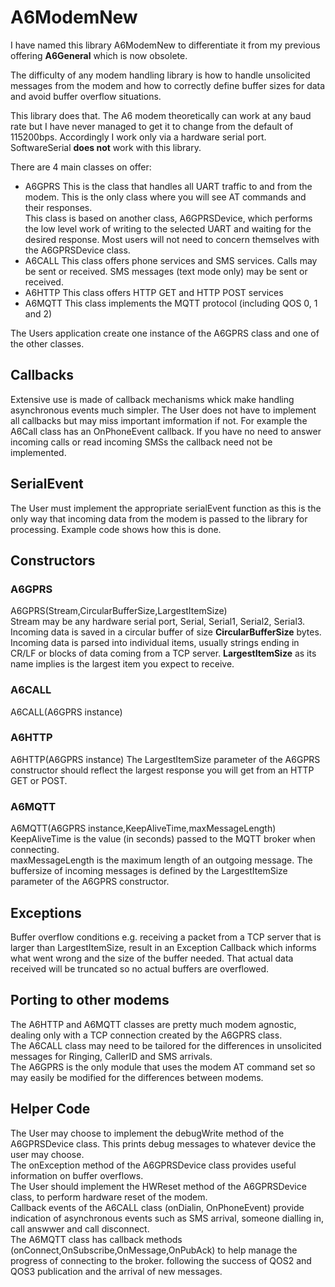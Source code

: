 # A6ModemNew
I have named this library A6ModemNew to differentiate it from my previous offering <b>A6General</b> which is now obsolete.<p>
The difficulty of any modem handling library is how to handle unsolicited messages from the modem and how to correctly define buffer
sizes for data and avoid buffer overflow situations.<p>
This library does that.
The A6 modem theoretically can work at any baud rate but I have never managed to get it to change from the default of 115200bps.
Accordingly I work only via a hardware serial port.
SoftwareSerial <b>does not</b> work with this library.<p>
There are 4 main classes on offer:
<ul>
<li>
A6GPRS
This is the class that handles all UART traffic to and from the modem. This is the only class where you will see AT commands and their 
responses.<br>
This class is based on another class, A6GPRSDevice, which performs the low level work of writing to the selected UART and waiting for the
desired response. Most users will not need to concern themselves with the A6GPRSDevice class.
</li>
<li>
A6CALL
This class offers phone services and SMS services. Calls may be sent or received. SMS messages (text mode only) may be sent or received.
</li>
<li>
A6HTTP
This class offers HTTP GET and HTTP POST services
</li>
<li>
A6MQTT
This class implements the MQTT protocol (including QOS 0, 1 and 2)
</li>
</ul>  
The Users application create one instance of the A6GPRS class and one of the other classes.
<h2>Callbacks</h2>
Extensive use is made of callback mechanisms whick make handling asynchronous events much simpler. The User does not have to implement
all callbacks but may miss important imformation if not. For example the A6Call class has an OnPhoneEvent callback. 
If you have no need to answer incoming calls or
read incoming SMSs the callback need not be implemented.
<h2>SerialEvent</h2>
The User must implement the appropriate serialEvent function as this is the only way that incoming data from the modem is
passed to the library for processing. Example code shows how this is done.
<h2>Constructors</h2>
<h3>A6GPRS</h3>
A6GPRS(Stream,CircularBufferSize,LargestItemSize)<br>
Stream may be any hardware serial port, Serial, Serial1, Serial2, Serial3.<br>
Incoming data is saved in a circular buffer of size <b>CircularBufferSize</b> bytes.<br>
Incoming data is parsed into individual items, usually strings ending in CR/LF or blocks of data coming from a TCP server.
<b>LargestItemSize</b> as its name implies is the largest item you expect to receive.
<h3>A6CALL</h3>
A6CALL(A6GPRS instance)
<h3>A6HTTP</h3>
A6HTTP(A6GPRS instance)
The LargestItemSize parameter of the A6GPRS constructor should reflect the largest response you will get from an HTTP GET or POST.
<h3>A6MQTT</h3>
A6MQTT(A6GPRS instance,KeepAliveTime,maxMessageLength)
KeepAliveTime is the value (in seconds) passed to the MQTT broker when connecting.<br>
maxMessageLength is the maximum length of an outgoing message. The buffersize of incoming messages is defined by the LargestItemSize parameter
of the A6GPRS constructor.
<h2>Exceptions</h2>
Buffer overflow conditions e.g. receiving a packet from a TCP server that is larger than LargestItemSize, result in an Exception
Callback which informs what went wrong and the size of the buffer needed. That actual data received will be truncated so no
actual buffers are overflowed.<br>
<h2>Porting to other modems</h2>
The A6HTTP and A6MQTT classes are pretty much modem agnostic, dealing only with a TCP connection created by the A6GPRS class.<br>
The A6CALL class may need to be tailored for the differences in unsolicited messages for Ringing, CallerID and SMS arrivals.<br>
The A6GPRS is the only module that uses the modem AT command set so may easily be modified for the differences between modems.
<h2>Helper Code</h2>
The User may choose to implement the debugWrite method of the A6GPRSDevice class. This prints debug messages to whatever device the user may
choose.<br>
The onException method of the A6GPRSDevice class provides useful information on buffer overflows.<br>
The User should implement the HWReset method of the A6GPRSDevice class, to perform hardware reset of the modem.<br>
Callback events of the A6CALL class (onDialin, OnPhoneEvent) provide indication of asynchronous events such as SMS arrival, someone
dialling in, call answwer and call disconnect.<br>
The A6MQTT class has callback methods (onConnect,OnSubscribe,OnMessage,OnPubAck) to help manage the progress of connecting to the broker. following
the success of QOS2 and QOS3 publication and the arrival of new messages.

